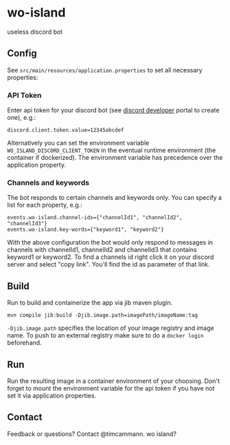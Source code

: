 # wo-island
useless discord bot


## Config
See `src/main/resources/application.properties` to set all necessary properties:

### API Token
Enter api token for your discord bot (see [discord developer](https://discord.com/developers/docs/intro) portal to create one), e.g.:
```
discord.client.token.value=12345abcdef
```
Alternatively you can set the environment variable `WO_ISLAND_DISCORD_CLIENT_TOKEN` in the eventual runtime environment (the container if dockerized). 
The environment variable has precedence over the application property.

### Channels and keywords
The bot responds to certain channels and keywords only. You can specify a list for each property, e.g.:
```
events.wo-island.channel-ids={"channelId1", "channelId2", "channelId3"}
events.wo-island.key-words={"keyword1", "keyword2"}
```
With the above configuration the bot would only respond to messages in channels with channelId1, channelId2 and channelId3 that contains keyword1 or keyword2. 
To find a channels id right click it on your discord server and select "copy link". You'll find the id as parameter of that link.

## Build
Run to build and containerize the app via jib maven plugin.
``` 
mvn compile jib:build -Djib.image.path=imagePath/imageName:tag
```
`-Djib.image.path` specifies the location of your image registry and image name. To push to an external registry make sure to do a `docker login` beforehand.

## Run
Run the resulting image in a container environment of your choosing. Don't forget to mount the environment variable for the api token if you have not set it via application properties.

## Contact
Feedback or questions? Contact @timcammann. wo island?
